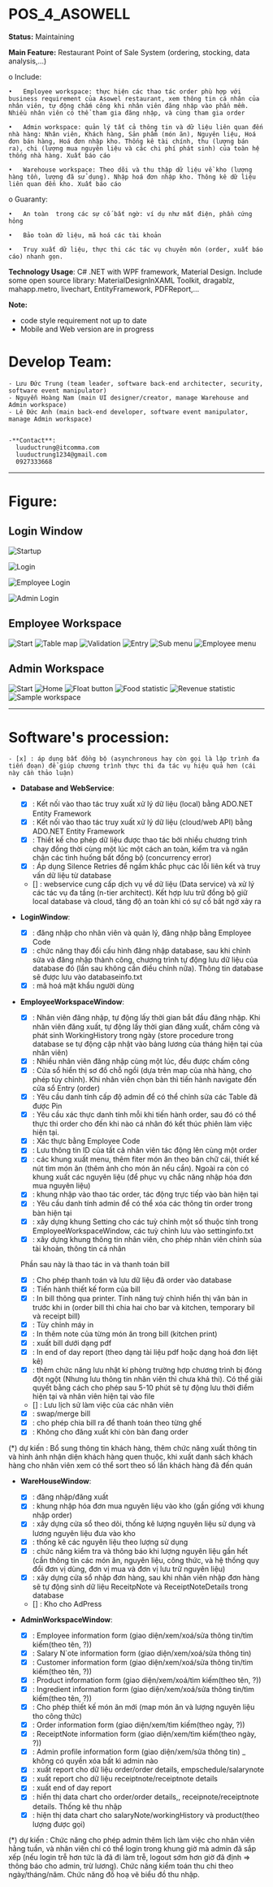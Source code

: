 ﻿# POS_4_ASOWELL

**Status:**  Maintaining


**Main Feature:**
Restaurant Point of Sale System (ordering, stocking, data analysis,...)

  o	Include:

    •	Employee workspace: thực hiện các thao tác order phù hợp với business requirement của Asowel restaurant, xem thông tin cá nhân của nhân viên, tự động chấm công khi nhân viên đăng nhập vào phần mềm. Nhiều nhân viên có thể tham gia đăng nhập, và cùng tham gia order
    
    •	Admin workspace: quản lý tất cả thông tin và dữ liệu liên quan đến nhà hàng: Nhân viên, Khách hàng, Sản phẩm (món ăn), Nguyên liệu, Hoá đơn bán hàng, Hoá đơn nhập kho. Thống kê tài chính, thu (lượng bán ra), chi (lượng mua nguyên liệu và các chi phí phát sinh) của toàn hệ thống nhà hàng. Xuất báo cáo
    
    •	Warehouse workspace: Theo dõi và thu thập dữ liệu về kho (lượng hàng tồn, lượng đã sử dụng). Nhập hoá đơn nhập kho. Thông kê dữ liệu liên quan đến kho. Xuất báo cáo
    
  o	Guaranty:
    
    •	An toàn  trong các sự cố bất ngờ: ví dụ như mất điện, phần cứng hỏng
    
    •	Bảo toàn dữ liệu, mã hoá các tài khoản
    
    •	Truy xuất dữ liệu, thực thi các tác vụ chuyên môn (order, xuất báo cáo) nhanh gọn.


**Technology Usage**: C# .NET with WPF framework, Material Design. Include some open source library: MaterialDesignInXAML Toolkit, dragablz, mahapp.metro, livechart, EntityFramework, PDFReport,...



**Note:**
 - code style requirement not up to date
 - Mobile and Web version are in progress


# Develop Team:
    - Lưu Đức Trung (team leader, software back-end architecter, security, software event manipulator)
    - Nguyễn Hoàng Nam (main UI designer/creator, manage Warehouse and Admin workspace)
    - Lê Đức Anh (main back-end developer, software event manipulator, manage Admin workspace)
    
    
    -**Contact**:
      luuductrung@itcomma.com
      luuductrung1234@gmail.com
      0927333668


---
# Figure:
## Login Window
![Startup](https://github.com/ITComma/POS-4-Asowel/blob/master/documents/images/startup.png)

![Login](https://github.com/ITComma/POS-4-Asowel/blob/master/documents/images/login.png)

![Employee Login](https://github.com/ITComma/POS-4-Asowel/blob/master/documents/images/emplogin.png)

![Admin Login](https://github.com/ITComma/POS-4-Asowel/blob/master/documents/images/adminlogin.png)

## Employee Workspace
![Start](https://github.com/ITComma/POS-4-Asowel/blob/master/documents/images/emwsp_front.png)
![Table map](https://github.com/ITComma/POS-4-Asowel/blob/master/documents/images/emwsp_table.png)
![Validation](https://github.com/ITComma/POS-4-Asowel/blob/master/documents/images/emwsp_validation.png)
![Entry](https://github.com/ITComma/POS-4-Asowel/blob/master/documents/images/emwsp_entry.png)
![Sub menu](https://github.com/ITComma/POS-4-Asowel/blob/master/documents/images/emwsp_submenu.png)
![Employee menu](https://github.com/ITComma/POS-4-Asowel/blob/master/documents/images/emwsp_emmenu.png)

## Admin Workspace
![Start](https://github.com/ITComma/POS-4-Asowel/blob/master/documents/images/adminwsp_start.png)
![Home](https://github.com/ITComma/POS-4-Asowel/blob/master/documents/images/adminwsp_main.png)
![Float button](https://github.com/ITComma/POS-4-Asowel/blob/master/documents/images/adminwsp_floatbutton.png)
![Food statistic](https://github.com/ITComma/POS-4-Asowel/blob/master/documents/images/adminwsp_foodchart.png)
![Revenue statistic](https://github.com/ITComma/POS-4-Asowel/blob/master/documents/images/adminwsp_statistic.png)
![Sample workspace](https://github.com/ITComma/POS-4-Asowel/blob/master/documents/images/adminwsp_subwindows.png)




---
# Software's procession:
    - [x] : áp dụng bất đồng bộ (asynchronous hay còn gọi là lập trình đa tiến đoạn) để giúp chương trình thực thi đa tác vụ hiệu quả hơn (cái này cần thảo luận)

  - **Database and WebService**:
    - [x] : Kết nối vào thao tác truy xuất xử lý dữ liệu (local) bằng ADO.NET Entity Framework
    - [x] : Kết nối vào thao tác truy xuất xử lý dữ liệu (cloud/web API) bằng ADO.NET Entity Framework
    - [x]  : Thiết kế cho phép dữ liệu được thao tác bởi nhiều chương trình chạy đồng thời cùng một lúc một cách an toàn, kiểm tra và ngăn chận các tình huống bất đồng bộ (concurrency error)
    - [x]  : Áp dụng Silence Retries để ngầm khắc phục các lỗi liên kết và truy vấn dữ liệu từ database 
    - []  : webservice cung cấp dịch vụ về dữ liệu (Data service) và xử lý các tác vụ đa tầng (n-tier architect). Kết hợp lưu trữ đồng bộ giữ local database và cloud, tăng độ an toàn khi có sự cố bất ngờ xảy ra


  - **LoginWindow**:
    - [x] : đăng nhập cho nhân viên và quản lý, đăng nhập bằng Employee Code
    - [x] : chức năng thay đổi cấu hình đăng nhập database, sau khi chỉnh sửa và đăng nhập thành công, chương trình tự động lưu dữ liệu của database đó (lần sau không cần điều chỉnh nữa). Thông tin database sẽ được lưu vào databaseinfo.txt
    - [x] : mã hoá mật khẩu người dùng

  - **EmployeeWorkspaceWindow**:
    - [x] : Nhân viên đăng nhập, tự động lấy thời gian bắt đầu đăng nhập. Khi nhân viên đăng xuất, tự động lấy thời gian đăng xuất, chấm công và phát sinh WorkingHistory trong ngày (store procedure trong database se tự động cập nhật vào bảng lương của tháng hiện tại của nhân viên)
    - [x] : Nhiều nhân viên đăng nhập cùng một lúc, đều được chấm công
    - [x] : Cửa sổ hiển thị sơ đồ chỗ ngồi (dựa trên map của nhà hàng, cho phép tùy chỉnh). Khi nhân viên chọn bàn thì tiến hành navigate đến cửa sổ Entry (order)
    - [x] : Yêu cầu danh tính cấp độ admin để có thể chỉnh sửa các Table đã được Pin
    - [x] : Yêu cầu xác thực danh tính mỗi khi tiến hành order, sau đó có thể thực thi order cho đến khi nào cá nhân đó kết thúc phiên làm việc hiện tại.
    - [x] : Xác thực bằng Employee Code
    - [x] : Lưu thông tin ID của tất cả nhân viên tác động lên cùng một order
    - [x] : các khung xuất menu, thêm fiter món ăn theo bản chữ cái, thiết kế nút tìm món ăn (thêm ảnh cho món ăn nếu cần). Ngoài ra còn có khung xuất các nguyên liệu (để phục vụ chắc năng nhập hóa đơn mua nguyên liệu)
    - [x] : khung nhập vào thao tác order, tác động trực tiếp vào bàn hiện tại
    - [x] : Yêu cầu danh tính admin để có thể xóa các thông tin order trong bàn hiện tại
    - [x] : xây dựng khung Setting cho các tuỳ chỉnh một số thuộc tính trong EmployeeWorkspaceWindow, các tuỳ chỉnh lưu vào settinginfo.txt
    - [x] : xây dựng khung thông tin nhân viên, cho phép nhân viên chỉnh sủa tài khoản, thông tin cá nhân
    
    Phần sau này là thao tác in và thanh toán bill
    
    - [x] : Cho phép thanh toán và lưu dữ liệu đã order vào database
    - [x] : Tiến hành thiết kế form của bill
    - [x] : In bill thông qua printer. Tính năng tuỳ chỉnh hiển thị văn bản in trước khi in (order bill thì chia hai cho bar và kitchen, temporary bil và receipt bill)
    - [x] : Tùy chỉnh máy in
    - [x] : In thêm note của từng món ăn trong bill (kitchen print)
    - [x] : xuất bill dưới dạng pdf
    - [x] : In end of day report (theo dạng tài liệu pdf hoặc dạng hoá đơn liệt kê)
    - [x] : thêm chức năng lưu nhật kí phòng trường hợp chương trình bị đóng đột ngột (Nhưng lưu thông tin nhân viên thì chưa khả thi). Có thể giải quyết bằng cách cho phép sau 5-10 phút sẽ tự động lưu thời điểm hiện tại và nhân viên hiện tại vào file
    - []  : Lưu lịch sử làm việc của các nhân viên 
    - [x] : swap/merge bill
    - [x] : cho phép chia bill ra để thanh toán theo từng ghế
    - [x] : Không cho đăng xuất khi còn bàn đang order
    
(*) dự kiến :  Bổ sung thông tin khách hàng, thêm chức năng xuất thông tin và hình ảnh nhận diện khách hàng quen thuộc, khi xuất danh sách khách hàng cho nhân viên xem có thể sort theo số lần khách hàng đã đến quán


  - **WareHouseWindow**:
    - [x] : đăng nhập/đăng xuất
    - [x] : khung nhập hóa đơn mua nguyên liệu vào kho (gần giống với khung nhập order)
    - [x] : xây dựng cửa sổ theo dõi, thống kê lượng nguyên liệu sử dụng và lương nguyên liệu đưa vào kho
    - [x] : thống kê các nguyên liệu theo lượng sử dụng
    - [x] : chức năng kiểm tra và thông báo khi lượng nguyên liệu gần hết (cần thông tin các món ăn, nguyên liệu, công thức, và hệ thống quy đổi đơn vị dùng, đơn vị mua và đơn vị lưu trữ nguyên liệu)
    - [x] : xây dựng cửa sổ nhập đơn hàng, sau khi nhân viên nhập đơn hàng sẽ tự động sinh dữ liệu ReceitpNote và ReceiptNoteDetails trong database
    - []  : Kho cho AdPress

  - **AdminWorkspaceWindow**:
    - [x] : Employee information form (giao diện/xem/xoá/sửa thông tin/tìm kiếm(theo tên, ?))
    - [x] : Salary N`ote information form (giao diện/xem/xoá/sửa thông tin)
    - [x] : Customer information form (giao diện/xem/xoá/sửa thông tin/tìm kiếm(theo tên, ?))
    - [x] : Product information form (giao diện/xem/xoá/tìm kiếm(theo tên, ?))
    - [x] : Ingredient information form (giao diện/xem/xoá/sửa thông tin/tìm kiếm(theo tên, ?))
    - [x] : Cho phép thiết kế món ăn mới (map món ăn và lượng nguyên liệu tho công thức)
    - [x] : Order information form (giao diện/xem/tìm kiếm(theo ngày, ?))
    - [x] : ReceiptNote information form (giao diện/xem/tìm kiếm(theo ngày, ?))
    - [x] : Admin profile information form (giao diện/xem/sửa thông tin) _ không có quyền xóa bất kì admin nào
    - [x] : xuất report cho dữ liệu order/order details, empschedule/salarynote
    - [x] : xuất report cho dữ liệu receiptnote/receiptnote details
    - [x] : xuất end of day report
    - [x] : hiển thị data chart cho order/order details,, receipnote/receiptnote details. Thống kê thu nhập 
    - [x] : hiện thị data chart cho  salaryNote/workingHistory và product(theo lượng được gọi)
    
(*) dự kiến : Chức năng cho phép admin thêm lịch làm việc cho nhân viên hằng tuần, và nhân viên chỉ có thể login trong khung giờ mà admin đã sắp xếp (nếu login trễ hơn tức là đã đi làm trễ, logout sớm hơn giờ đã định => thông báo cho admin, trừ lương). Chức năng kiểm toán thu chi theo ngày/tháng/năm. Chức năng đồ hoạ vẽ biểu đồ thu nhập. 
